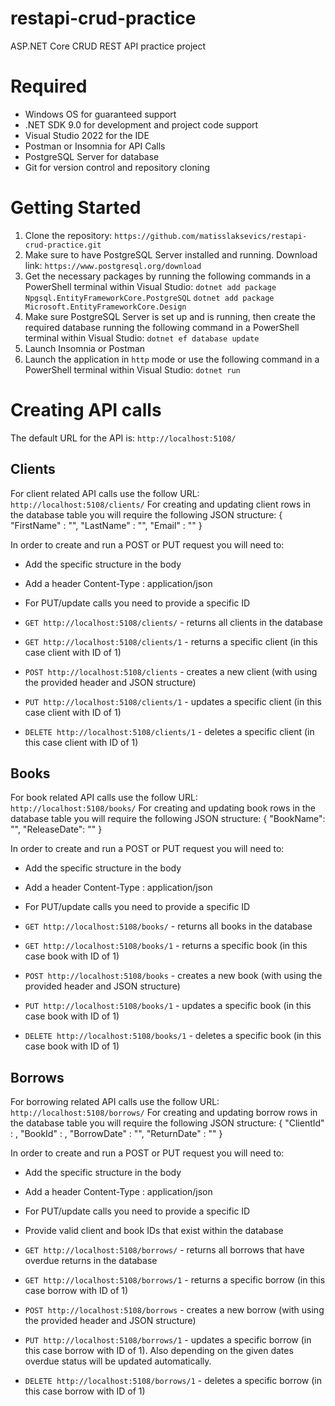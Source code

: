 # restapi-crud-practice
ASP.NET Core CRUD REST API practice project

# Required
- Windows OS for guaranteed support
- .NET SDK 9.0 for development and project code support
- Visual Studio 2022 for the IDE
- Postman or Insomnia for API Calls
- PostgreSQL Server for database
- Git for version control and repository cloning

# Getting Started
1. Clone the repository:
`https://github.com/matisslaksevics/restapi-crud-practice.git`
2. Make sure to have PostgreSQL Server installed and running. Download link:
`https://www.postgresql.org/download`
3. Get the necessary packages by running the following commands in a PowerShell terminal within Visual Studio:
`dotnet add package Npgsql.EntityFrameworkCore.PostgreSQL`
`dotnet add package Microsoft.EntityFrameworkCore.Design`
4. Make sure PostgreSQL Server is set up and is running, then create the required database running the following command in a PowerShell terminal within Visual Studio:
`dotnet ef database update`
5. Launch Insomnia or Postman
6. Launch the application in `http` mode or use the following command in a PowerShell terminal within Visual Studio:
`dotnet run`

# Creating API calls
The default URL for the API is: `http://localhost:5108/`
## Clients
For client related API calls use the follow URL: `http://localhost:5108/clients/`
For creating and updating client rows in the database table you will require the following JSON structure:
{
	"FirstName" : "",
	"LastName" : "",
	"Email" : ""
}

In order to create and run a POST or PUT request you will need to:
- Add the specific structure in the body
- Add a header Content-Type : application/json
- For PUT/update calls you need to provide a specific ID

- `GET http://localhost:5108/clients/` - returns all clients in the database
- `GET http://localhost:5108/clients/1` - returns a specific client (in this case client with ID of 1)
- `POST http://localhost:5108/clients` - creates a new client (with using the provided header and JSON structure)
- `PUT http://localhost:5108/clients/1` - updates a specific client (in this case client with ID of 1)
- `DELETE http://localhost:5108/clients/1` - deletes a specific client (in this case client with ID of 1)

## Books
For book related API calls use the follow URL: `http://localhost:5108/books/`
For creating and updating book rows in the database table you will require the following JSON structure:
{
	"BookName": "",
	"ReleaseDate": ""
}

In order to create and run a POST or PUT request you will need to:
- Add the specific structure in the body
- Add a header Content-Type : application/json
- For PUT/update calls you need to provide a specific ID

- `GET http://localhost:5108/books/` - returns all books in the database
- `GET http://localhost:5108/books/1` - returns a specific book (in this case book with ID of 1)
- `POST http://localhost:5108/books` - creates a new book (with using the provided header and JSON structure)
- `PUT http://localhost:5108/books/1` - updates a specific book (in this case book with ID of 1)
- `DELETE http://localhost:5108/books/1` - deletes a specific book (in this case book with ID of 1)

## Borrows
For borrowing related API calls use the follow URL: `http://localhost:5108/borrows/`
For creating and updating borrow rows in the database table you will require the following JSON structure:
{
	"ClientId" : ,
	"BookId" : ,
	"BorrowDate" : "",
	"ReturnDate" : ""
}

In order to create and run a POST or PUT request you will need to:
- Add the specific structure in the body
- Add a header Content-Type : application/json
- For PUT/update calls you need to provide a specific ID
- Provide valid client and book IDs that exist within the database

- `GET http://localhost:5108/borrows/` - returns all borrows that have overdue returns in the database
- `GET http://localhost:5108/borrows/1` - returns a specific borrow (in this case borrow with ID of 1)
- `POST http://localhost:5108/borrows` - creates a new borrow (with using the provided header and JSON structure)
- `PUT http://localhost:5108/borrows/1` - updates a specific borrow (in this case borrow with ID of 1). Also depending on the given dates overdue status will be updated automatically.
- `DELETE http://localhost:5108/borrows/1` - deletes a specific borrow (in this case borrow with ID of 1)


